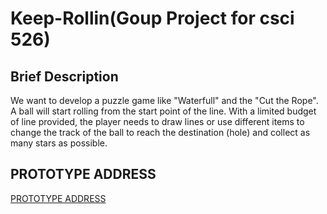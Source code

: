 # Keep-Rollin(Goup Project for csci 526)

## Brief Description
We want to develop a puzzle game like "Waterfull" and the "Cut the Rope". A ball will start rolling from the start point of the line. With a limited budget of line provided, the player needs to draw lines or use different items to change the track of the ball to reach the destination (hole) and collect as many stars as possible. 

## PROTOTYPE ADDRESS
[PROTOTYPE ADDRESS](https://hkrds1996.github.io/Keep-Rollin/build/)